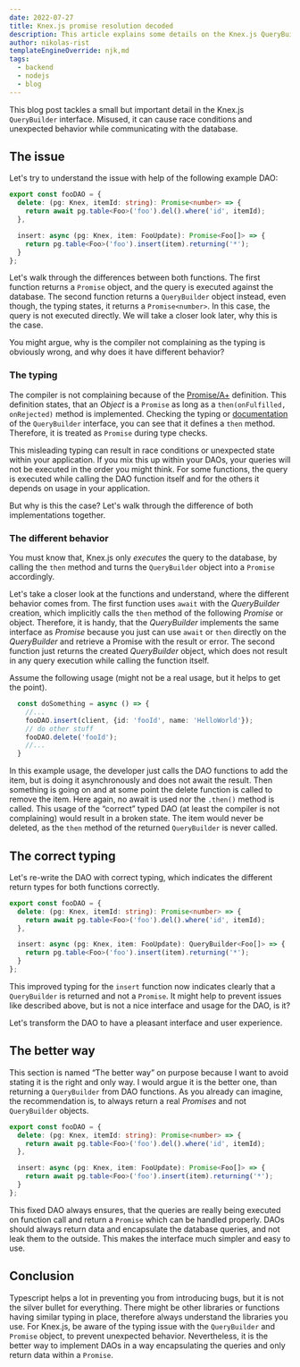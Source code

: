 ```yaml
---
date: 2022-07-27
title: Knex.js promise resolution decoded
description: This article explains some details on the Knex.js QueryBuilder interface and their impacts.
author: nikolas-rist
templateEngineOverride: njk,md
tags:
  - backend
  - nodejs
  - blog
---
```


This blog post tackles a small but important detail in the Knex.js `QueryBuilder` interface. Misused, it can cause race conditions and unexpected behavior while communicating with the database.

## The issue

Let's try to understand the issue with help of the following example DAO:

```typescript
export const fooDAO = {
  delete: (pg: Knex, itemId: string): Promise<number> => {
    return await pg.table<Foo>('foo').del().where('id', itemId);
  },

  insert: async (pg: Knex, item: FooUpdate): Promise<Foo[]> => {
    return pg.table<Foo>('foo').insert(item).returning('*');
  }
};
```

Let's walk through the differences between both functions. The first function returns a `Promise` object, and the query is executed against the database. The second function returns a `QueryBuilder` object instead, even though, the typing states, it returns a `Promise<number>`. In this case, the query is not executed directly. We will take a closer look later, why this is the case.

You might argue, why is the compiler not complaining as the typing is obviously wrong, and why does it have different behavior?

### The typing

The compiler is not complaining because of the [Promise/A+](https://promisesaplus.com/#requirements) definition. This definition states, that an _Object_ is a `Promise` as long as a `then(onFulfilled, onRejected)` method is implemented. Checking the typing or [documentation](http://knexjs.org/guide/interfaces.html#promises) of the `QueryBuilder` interface, you can see that it defines a `then` method. Therefore, it is treated as `Promise` during type checks.

This misleading typing can result in race conditions or unexpected state within your application. If you mix this up within your DAOs, your queries will not be executed in the order you might think. For some functions, the query is executed while calling the DAO function itself and for the others it depends on usage in your application.

But why is this the case? Let's walk through the difference of both implementations together.

### The different behavior

You must know that, Knex.js only _executes_ the query to the database, by calling the `then` method and turns the `QueryBuilder` object into a `Promise` accordingly.

Let's take a closer look at the functions and understand, where the different behavior comes from. The first function uses `await` with the _QueryBuilder_ creation, which implicitly calls the `then` method of the following _Promise_ or object. Therefore, it is handy, that the _QueryBuilder_ implements the same interface as _Promise_ because you just can use `await` or `then` directly on the _QueryBuilder_ and retrieve a Promise with the result or error. The second function just returns the created _QueryBuilder_ object, which does not result in any query execution while calling the function itself.

Assume the following usage (might not be a real usage, but it helps to get the point).

```typescript
  const doSomething = async () => {
    //...
    fooDAO.insert(client, {id: 'fooId', name: 'HelloWorld'});
    // do other stuff
    fooDAO.delete('fooId');
    //...
  }
```

In this example usage, the developer just calls the DAO functions to add the item, but is doing it asynchronously and does not await the result. Then something is going on and at some point the delete function is called to remove the item. Here again, no await is used nor the `.then()` method is called. This usage of the “correct” typed DAO (at least the compiler is not complaining) would result in a broken state. The item would never be deleted, as the `then` method of the returned `QueryBuilder` is never called.

## The correct typing

Let's re-write the DAO with correct typing, which indicates the different return types for both functions correctly.

```typescript
export const fooDAO = {
  delete: (pg: Knex, itemId: string): Promise<number> => {
    return await pg.table<Foo>('foo').del().where('id', itemId);
  },

  insert: async (pg: Knex, item: FooUpdate): QueryBuilder<Foo[]> => {
    return pg.table<Foo>('foo').insert(item).returning('*');
  }
};
```

This improved typing for the `insert` function now indicates clearly that a `QueryBuilder` is returned and not a `Promise`. It might help to prevent issues like described above, but is not a nice interface and usage for the DAO, is it?

Let's transform the DAO to have a pleasant interface and user experience.

## The better way

This section is named “The better way” on purpose because I want to avoid stating it is the right and only way.  I would argue it is the better one, than returning a `QueryBuilder` from DAO functions.
As you already can imagine, the recommendation is, to always return a real _Promises_ and not `QueryBuilder` objects.

```typescript
export const fooDAO = {
  delete: (pg: Knex, itemId: string): Promise<number> => {
    return await pg.table<Foo>('foo').del().where('id', itemId);
  },

  insert: async (pg: Knex, item: FooUpdate): Promise<Foo[]> => {
    return await pg.table<Foo>('foo').insert(item).returning('*');
  }
};
```

This fixed DAO always ensures, that the queries are really being executed on function call and return a `Promise` which can be handled properly.
DAOs should always return data and encapsulate the database queries, and not leak them to the outside. This makes the interface much simpler and easy to use.

## Conclusion

Typescript helps a lot in preventing you from introducing bugs, but it is not the silver bullet for everything. There might be other libraries or functions having similar typing in place, therefore always understand the libraries you use.
For Knex.js, be aware of the typing issue with the `QueryBuilder` and `Promise` object, to prevent unexpected behavior. Nevertheless, it is the better way to implement DAOs in a way encapsulating the queries and only return data within a `Promise`.
